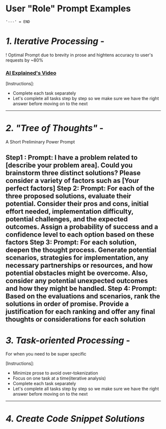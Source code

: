 # User "Role" Prompt Examples
` '---' = END `

# *1. Iterative Processing* - 
   ! Optimal Prompt due to brevity in prose and hightens accuracy to user's requests by ~80% 
   ### [AI Explained's Video](https://www.youtube.com/watch?v=wVzuvf9D9BU)

[Instructions]:
- Complete each task separately 
- Let's complete all tasks step by step so we make sure we have the right answer before moving on to the next
---


# *2. "Tree of Thoughts"* - 
   A Short Preliminary Power Prompt

Step1 :
Prompt: I have a problem related to [describe your problem area]. Could you brainstorm three distinct solutions? Please consider a variety of factors such as [Your perfect factors]
Step 2:
Prompt: For each of the three proposed solutions, evaluate their potential. Consider their pros and cons, initial effort needed, implementation difficulty, potential challenges, and the expected outcomes. Assign a probability of success and a confidence level to each option based on these factors
Step 3:
Prompt: For each solution, deepen the thought process. Generate potential scenarios, strategies for implementation, any necessary partnerships or resources, and how potential obstacles might be overcome. Also, consider any potential unexpected outcomes and how they might be handled.
Step 4:
Prompt: Based on the evaluations and scenarios, rank the solutions in order of promise. Provide a justification for each ranking and offer any final thoughts or considerations for each solution
---


# *3. Task-oriented Processing* -
   For when you need to be super specific

[Instructions]:
- Minimize prose to avoid over-tokenization
- Focus on one task at a time(iterative analysis)
- Complete each task separately 
- Let's complete all tasks step by step so we make sure we have the right answer before moving on to the next
---


# *4. Create Code Snippet Solutions*